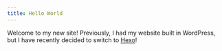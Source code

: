 ```yaml
---
title: Hello World
---
```


Welcome to my new site! Previously, I had my website built in WordPress, but I have recently decided to switch to [Hexo](https://hexo.io/)!
